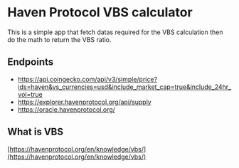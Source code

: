 # Haven Protocol VBS calculator

This is a simple app that fetch datas required for the VBS calculation then do the math to return the VBS ratio.



## Endpoints

- https://api.coingecko.com/api/v3/simple/price?ids=haven&vs_currencies=usd&include_market_cap=true&include_24hr_vol=true
- https://explorer.havenprotocol.org/api/supply
- https://oracle.havenprotocol.org/



## What is VBS

[https://havenprotocol.org/en/knowledge/vbs/](https://havenprotocol.org/en/knowledge/vbs/)


